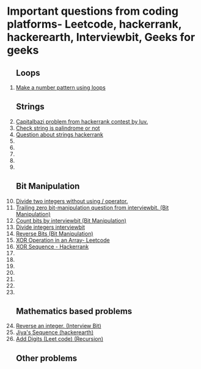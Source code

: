 # Important questions from coding platforms- Leetcode, hackerrank, hackerearth, Interviewbit, Geeks for geeks

<ol>

## Loops 
<li><a href="loops/pattern.cpp">Make a number pattern using loops</a></li>

## Strings
<li><a href="strings/capitalbazi.cpp">Capitalbazi problem from hackerrank contest by luv.</a></li>
<li><a href="strings/palindrome.cpp">Check string is palindrome or not</a></li>
<li><a href="strings/string.cpp">Question about strings hackerrank</a></li>
<li><a href="strings/.cpp"></a></li>
<li><a href="strings/.cpp"></a></li>
<li><a href="strings/.cpp"></a></li>
<li><a href="strings/.cpp"></a></li>
<li><a href="strings/.cpp"></a></li>



## Bit Manipulation
<li><a href="bit-manipulation/devide.cpp">Divide two integers without using / operator.</a></li>
<li><a href="bit-manipulation/trailingzero.cpp">Trailing zero bit-manipulation question from interviewbit. (Bit Manipulation)</a></li>
<li><a href="bit-manipulation/bitcount.cpp">Count bits by interviewbit  (Bit Manipulation)</a></li>
<li><a href="bit-manipulation/divideinteger.cpp">Divide integers interviewbit </a></li>
<li><a href="bit-manipulation/reversebits.cpp">Reverse Bits (Bit Manipulation) </a></li>
<li><a href="bit-manipulation/leetcode-xor-array.cpp">XOR Operation in an Array- Leetcode</a></li>
<li><a href="bit-manipulation/xor-sequence.cpp">XOR Sequence - Hackerrank</a></li>
<li><a href="bit-manipulation/.cpp"></a></li>
<li><a href="bit-manipulation/.cpp"></a></li>
<li><a href="bit-manipulation/.cpp"></a></li>
<li><a href="bit-manipulation/.cpp"></a></li>
<li><a href="bit-manipulation/.cpp"></a></li>
<li><a href="bit-manipulation/.cpp"></a></li>
<li><a href="bit-manipulation/.cpp"></a></li>

## Mathematics based problems
<li><a href="mathematics/reverseinteger.cpp">Reverse an integer. (Interview Bit)</a></li>
<li><a href="mathematics/jiyasequence.cpp">Jiya's Sequence (hackerearth)</a></li>

<li><a href="mathematics/add-digits.cpp">Add Digits (Leet code) (Recursion)</a></li>




## Other problems

</ol>
